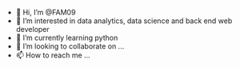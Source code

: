 - 👋 Hi, I’m @FAM09
- 👀 I’m interested in data analytics, data science and back end web developer
- 🌱 I’m currently learning python
- 💞️ I’m looking to collaborate on ...
- 📫 How to reach me ...

<!---
FAM09/FAM09 is a ✨ special ✨ repository because its `README.md` (this file) appears on your GitHub profile.
You can click the Preview link to take a look at your changes.
--->
